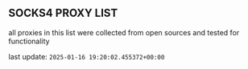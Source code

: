 ## SOCKS4 PROXY LIST

all proxies in this list were collected from open sources and tested for functionality

last update: `2025-01-16 19:20:02.455372+00:00`